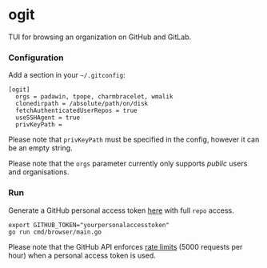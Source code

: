 # ogit

TUI for browsing an organization on GitHub and GitLab.

### Configuration

Add a section in your `~/.gitconfig`:

```
[ogit]
  orgs = padawin, tpope, charmbracelet, wmalik
  clonedirpath = /absolute/path/on/disk
  fetchAuthenticatedUserRepos = true
  useSSHAgent = true
  privKeyPath =
```

Please note that `privKeyPath` must be specified in the config, however it
can be an empty string.

Please note that the `orgs` parameter currently only supports _public_ users and
organisations.

### Run

Generate a GitHub personal access token
[here](https://github.com/settings/tokens) with full `repo` access.

```
export GITHUB_TOKEN="yourpersonalaccesstoken"
go run cmd/browser/main.go
```

Please note that the GitHub API enforces [rate limits](https://docs.github.com/en/developers/apps/building-github-apps/rate-limits-for-github-apps)
(5000 requests per hour) when a personal access token is used.
